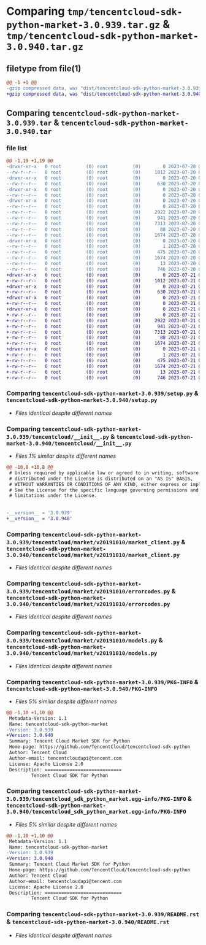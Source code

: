 # Comparing `tmp/tencentcloud-sdk-python-market-3.0.939.tar.gz` & `tmp/tencentcloud-sdk-python-market-3.0.940.tar.gz`

## filetype from file(1)

```diff
@@ -1 +1 @@
-gzip compressed data, was "dist/tencentcloud-sdk-python-market-3.0.939.tar", last modified: Thu Jul 20 00:27:24 2023, max compression
+gzip compressed data, was "dist/tencentcloud-sdk-python-market-3.0.940.tar", last modified: Fri Jul 21 00:45:38 2023, max compression
```

## Comparing `tencentcloud-sdk-python-market-3.0.939.tar` & `tencentcloud-sdk-python-market-3.0.940.tar`

### file list

```diff
@@ -1,19 +1,19 @@
-drwxr-xr-x   0 root         (0) root         (0)        0 2023-07-20 00:27:24.000000 tencentcloud-sdk-python-market-3.0.939/
--rw-r--r--   0 root         (0) root         (0)     1012 2023-07-20 00:27:23.000000 tencentcloud-sdk-python-market-3.0.939/setup.py
-drwxr-xr-x   0 root         (0) root         (0)        0 2023-07-20 00:27:24.000000 tencentcloud-sdk-python-market-3.0.939/tencentcloud/
--rw-r--r--   0 root         (0) root         (0)      630 2023-07-20 00:27:23.000000 tencentcloud-sdk-python-market-3.0.939/tencentcloud/__init__.py
-drwxr-xr-x   0 root         (0) root         (0)        0 2023-07-20 00:27:24.000000 tencentcloud-sdk-python-market-3.0.939/tencentcloud/market/
--rw-r--r--   0 root         (0) root         (0)        0 2023-07-20 00:27:23.000000 tencentcloud-sdk-python-market-3.0.939/tencentcloud/market/__init__.py
-drwxr-xr-x   0 root         (0) root         (0)        0 2023-07-20 00:27:24.000000 tencentcloud-sdk-python-market-3.0.939/tencentcloud/market/v20191010/
--rw-r--r--   0 root         (0) root         (0)        0 2023-07-20 00:27:23.000000 tencentcloud-sdk-python-market-3.0.939/tencentcloud/market/v20191010/__init__.py
--rw-r--r--   0 root         (0) root         (0)     2922 2023-07-20 00:27:23.000000 tencentcloud-sdk-python-market-3.0.939/tencentcloud/market/v20191010/market_client.py
--rw-r--r--   0 root         (0) root         (0)      941 2023-07-20 00:27:23.000000 tencentcloud-sdk-python-market-3.0.939/tencentcloud/market/v20191010/errorcodes.py
--rw-r--r--   0 root         (0) root         (0)     7313 2023-07-20 00:27:23.000000 tencentcloud-sdk-python-market-3.0.939/tencentcloud/market/v20191010/models.py
--rw-r--r--   0 root         (0) root         (0)       88 2023-07-20 00:27:24.000000 tencentcloud-sdk-python-market-3.0.939/setup.cfg
--rw-r--r--   0 root         (0) root         (0)     1674 2023-07-20 00:27:24.000000 tencentcloud-sdk-python-market-3.0.939/PKG-INFO
-drwxr-xr-x   0 root         (0) root         (0)        0 2023-07-20 00:27:24.000000 tencentcloud-sdk-python-market-3.0.939/tencentcloud_sdk_python_market.egg-info/
--rw-r--r--   0 root         (0) root         (0)        1 2023-07-20 00:27:24.000000 tencentcloud-sdk-python-market-3.0.939/tencentcloud_sdk_python_market.egg-info/dependency_links.txt
--rw-r--r--   0 root         (0) root         (0)      475 2023-07-20 00:27:24.000000 tencentcloud-sdk-python-market-3.0.939/tencentcloud_sdk_python_market.egg-info/SOURCES.txt
--rw-r--r--   0 root         (0) root         (0)     1674 2023-07-20 00:27:24.000000 tencentcloud-sdk-python-market-3.0.939/tencentcloud_sdk_python_market.egg-info/PKG-INFO
--rw-r--r--   0 root         (0) root         (0)       13 2023-07-20 00:27:24.000000 tencentcloud-sdk-python-market-3.0.939/tencentcloud_sdk_python_market.egg-info/top_level.txt
--rw-r--r--   0 root         (0) root         (0)      746 2023-07-20 00:27:23.000000 tencentcloud-sdk-python-market-3.0.939/README.rst
+drwxr-xr-x   0 root         (0) root         (0)        0 2023-07-21 00:45:38.000000 tencentcloud-sdk-python-market-3.0.940/
+-rw-r--r--   0 root         (0) root         (0)     1012 2023-07-21 00:45:38.000000 tencentcloud-sdk-python-market-3.0.940/setup.py
+drwxr-xr-x   0 root         (0) root         (0)        0 2023-07-21 00:45:38.000000 tencentcloud-sdk-python-market-3.0.940/tencentcloud/
+-rw-r--r--   0 root         (0) root         (0)      630 2023-07-21 00:45:38.000000 tencentcloud-sdk-python-market-3.0.940/tencentcloud/__init__.py
+drwxr-xr-x   0 root         (0) root         (0)        0 2023-07-21 00:45:38.000000 tencentcloud-sdk-python-market-3.0.940/tencentcloud/market/
+-rw-r--r--   0 root         (0) root         (0)        0 2023-07-21 00:45:38.000000 tencentcloud-sdk-python-market-3.0.940/tencentcloud/market/__init__.py
+drwxr-xr-x   0 root         (0) root         (0)        0 2023-07-21 00:45:38.000000 tencentcloud-sdk-python-market-3.0.940/tencentcloud/market/v20191010/
+-rw-r--r--   0 root         (0) root         (0)        0 2023-07-21 00:45:38.000000 tencentcloud-sdk-python-market-3.0.940/tencentcloud/market/v20191010/__init__.py
+-rw-r--r--   0 root         (0) root         (0)     2922 2023-07-21 00:45:38.000000 tencentcloud-sdk-python-market-3.0.940/tencentcloud/market/v20191010/market_client.py
+-rw-r--r--   0 root         (0) root         (0)      941 2023-07-21 00:45:38.000000 tencentcloud-sdk-python-market-3.0.940/tencentcloud/market/v20191010/errorcodes.py
+-rw-r--r--   0 root         (0) root         (0)     7313 2023-07-21 00:45:38.000000 tencentcloud-sdk-python-market-3.0.940/tencentcloud/market/v20191010/models.py
+-rw-r--r--   0 root         (0) root         (0)       88 2023-07-21 00:45:38.000000 tencentcloud-sdk-python-market-3.0.940/setup.cfg
+-rw-r--r--   0 root         (0) root         (0)     1674 2023-07-21 00:45:38.000000 tencentcloud-sdk-python-market-3.0.940/PKG-INFO
+drwxr-xr-x   0 root         (0) root         (0)        0 2023-07-21 00:45:38.000000 tencentcloud-sdk-python-market-3.0.940/tencentcloud_sdk_python_market.egg-info/
+-rw-r--r--   0 root         (0) root         (0)        1 2023-07-21 00:45:38.000000 tencentcloud-sdk-python-market-3.0.940/tencentcloud_sdk_python_market.egg-info/dependency_links.txt
+-rw-r--r--   0 root         (0) root         (0)      475 2023-07-21 00:45:38.000000 tencentcloud-sdk-python-market-3.0.940/tencentcloud_sdk_python_market.egg-info/SOURCES.txt
+-rw-r--r--   0 root         (0) root         (0)     1674 2023-07-21 00:45:38.000000 tencentcloud-sdk-python-market-3.0.940/tencentcloud_sdk_python_market.egg-info/PKG-INFO
+-rw-r--r--   0 root         (0) root         (0)       13 2023-07-21 00:45:38.000000 tencentcloud-sdk-python-market-3.0.940/tencentcloud_sdk_python_market.egg-info/top_level.txt
+-rw-r--r--   0 root         (0) root         (0)      746 2023-07-21 00:45:38.000000 tencentcloud-sdk-python-market-3.0.940/README.rst
```

### Comparing `tencentcloud-sdk-python-market-3.0.939/setup.py` & `tencentcloud-sdk-python-market-3.0.940/setup.py`

 * *Files identical despite different names*

### Comparing `tencentcloud-sdk-python-market-3.0.939/tencentcloud/__init__.py` & `tencentcloud-sdk-python-market-3.0.940/tencentcloud/__init__.py`

 * *Files 1% similar despite different names*

```diff
@@ -10,8 +10,8 @@
 # Unless required by applicable law or agreed to in writing, software
 # distributed under the License is distributed on an "AS IS" BASIS,
 # WITHOUT WARRANTIES OR CONDITIONS OF ANY KIND, either express or implied.
 # See the License for the specific language governing permissions and
 # limitations under the License.
 
 
-__version__ = '3.0.939'
+__version__ = '3.0.940'
```

### Comparing `tencentcloud-sdk-python-market-3.0.939/tencentcloud/market/v20191010/market_client.py` & `tencentcloud-sdk-python-market-3.0.940/tencentcloud/market/v20191010/market_client.py`

 * *Files identical despite different names*

### Comparing `tencentcloud-sdk-python-market-3.0.939/tencentcloud/market/v20191010/errorcodes.py` & `tencentcloud-sdk-python-market-3.0.940/tencentcloud/market/v20191010/errorcodes.py`

 * *Files identical despite different names*

### Comparing `tencentcloud-sdk-python-market-3.0.939/tencentcloud/market/v20191010/models.py` & `tencentcloud-sdk-python-market-3.0.940/tencentcloud/market/v20191010/models.py`

 * *Files identical despite different names*

### Comparing `tencentcloud-sdk-python-market-3.0.939/PKG-INFO` & `tencentcloud-sdk-python-market-3.0.940/PKG-INFO`

 * *Files 5% similar despite different names*

```diff
@@ -1,10 +1,10 @@
 Metadata-Version: 1.1
 Name: tencentcloud-sdk-python-market
-Version: 3.0.939
+Version: 3.0.940
 Summary: Tencent Cloud Market SDK for Python
 Home-page: https://github.com/TencentCloud/tencentcloud-sdk-python
 Author: Tencent Cloud
 Author-email: tencentcloudapi@tencent.com
 License: Apache License 2.0
 Description: ============================
         Tencent Cloud SDK for Python
```

### Comparing `tencentcloud-sdk-python-market-3.0.939/tencentcloud_sdk_python_market.egg-info/PKG-INFO` & `tencentcloud-sdk-python-market-3.0.940/tencentcloud_sdk_python_market.egg-info/PKG-INFO`

 * *Files 5% similar despite different names*

```diff
@@ -1,10 +1,10 @@
 Metadata-Version: 1.1
 Name: tencentcloud-sdk-python-market
-Version: 3.0.939
+Version: 3.0.940
 Summary: Tencent Cloud Market SDK for Python
 Home-page: https://github.com/TencentCloud/tencentcloud-sdk-python
 Author: Tencent Cloud
 Author-email: tencentcloudapi@tencent.com
 License: Apache License 2.0
 Description: ============================
         Tencent Cloud SDK for Python
```

### Comparing `tencentcloud-sdk-python-market-3.0.939/README.rst` & `tencentcloud-sdk-python-market-3.0.940/README.rst`

 * *Files identical despite different names*

